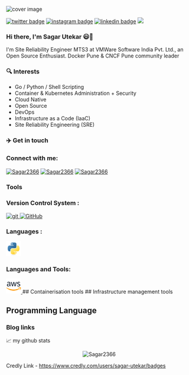 ![cover image](https://cdn.dribbble.com/users/1292677/screenshots/6139167/media/fcf7fd0c619bb87706533079240915f3.gif)

[![twitter badge](https://img.shields.io/badge/Twitter-1DA1F2?style=for-the-badge&logo=twitter&logoColor=white)](https://twitter.com/me_sagar_utekar) 
[![instagram badge](https://img.shields.io/badge/Instagram-E4405F?style=for-the-badge&logo=instagram&logoColor=white)](https://www.instagram.com/me_sagar_utekar) 
[![linkedin badge](https://img.shields.io/badge/LinkedIn-0077B5?style=for-the-badge&logo=linkedin&logoColor=white)](https://www.linkedin.com/in/sagar-utekar/)
![](https://komarev.com/ghpvc/?username=Sagar2366&color=green&style=for-the-badge)

### Hi there, I'm Sagar Utekar 😃👋
I'm Site Reliability Engineer MTS3 at VMWare Software India Pvt. Ltd., an Open Source Enthusiast.
Docker Pune & CNCF Pune community leader

### 🔍 Interests

* Go / Python / Shell Scripting
* Container & Kubernetes Administration + Security
* Cloud Native
* Open Source
* DevOps
* Infrastructure as a Code (IaaC)
* Site Reliability Engineering (SRE)

### ✈️ Get in touch

<h3 align="left">Connect with me:</h3>
<p align="left">
<a href="https://www.linkedin.com/in/sagar-utekar/" target="blank"><img align="center" src="https://raw.githubusercontent.com/rahuldkjain/github-profile-readme-generator/master/src/images/icons/Social/linked-in-alt.svg" alt="Sagar2366" height="30" width="40" /></a> <a href="https://www.instagram.com/me_sagar_utekar/" target="blank"><img align="center" src="https://raw.githubusercontent.com/rahuldkjain/github-profile-readme-generator/master/src/images/icons/Social/instagram.svg" alt="Sagar2366" height="30" width="40" /></a> <a href="https://twitter.com/me_sagar_utekar" target="blank"><img align="center" src="https://raw.githubusercontent.com/rahuldkjain/github-profile-readme-generator/master/src/images/icons/Social/twitter.svg" alt="Sagar2366" height="30" width="40" /></a>




### Tools 

<h3 align="left">Version Control System :</h3>

<a href="https://git-scm.com/" target="_blank" rel="noreferrer"> <img src="https://www.vectorlogo.zone/logos/git-scm/git-scm-icon.svg" alt="git" width="40" height="40"/> </a>  <a href="https://github.com/" target="_blank" rel="noreferrer"> <img src="https://github.githubassets.com/images/modules/logos_page/GitHub-Mark.png" alt="GitHub" width="40" height="40"/> </a>

<h3 align="left">Languages :</h3>
<a href="https://www.python.org" target="_blank" rel="noreferrer"> <img src="https://raw.githubusercontent.com/devicons/devicon/master/icons/python/python-original.svg" alt="python" width="40" height="40"/> </a> 



<h3 align="left">Languages and Tools:</h3>
<p align="left"> <a href="https://aws.amazon.com" target="_blank" rel="noreferrer"> <img src="https://raw.githubusercontent.com/devicons/devicon/master/icons/amazonwebservices/amazonwebservices-original-wordmark.svg" alt="aws" width="40" height="40"/> </a>
## Containerisation tools
## Infrastructure management tools

## Programming Language

### Blog links


📈 my github stats

<p align="center"> <img src="https://github-readme-stats.vercel.app/api?username=Sagar2366&show_icons=true&theme=gotham" alt="Sagar2366" />

Credly Link - https://www.credly.com/users/sagar-utekar/badges
